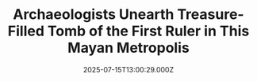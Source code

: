 ---
title: "Archaeologists Unearth Treasure-Filled Tomb of the First Ruler in This Mayan Metropolis"
date: 2025-07-15T13:00:29.000Z
category: Human Kindness
externalLink: "https://www.goodnewsnetwork.org/archaeologists-unearth-treasure-filled-tomb-belonging-to-the-first-ruler-of-classical-mayan-metropolis/"
image: ""
excerpt: "A major breakthrough in Maya archaeology had been made down in Belize, as the royal tomb of a major city’s first-known ruler is discovered by a husband-wife archaeology team. Buried with elaborate jade, ceramics, and symbolic artifacts, the tomb offers unprecedented insight into early Maya royalty and connections with the non-Mayan Mexican city-state of Teotihuacan. […] The post Archaeologists Unearth…"
---
